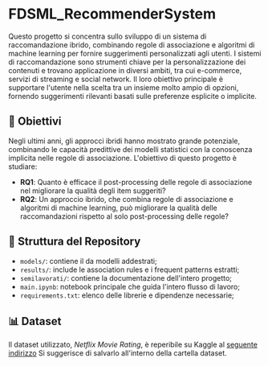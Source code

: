 # FDSML_RecommenderSystem

Questo progetto si concentra sullo sviluppo di un sistema di raccomandazione ibrido, combinando regole di associazione e algoritmi di machine learning per fornire suggerimenti personalizzati agli utenti. I sistemi di raccomandazione sono strumenti chiave per la personalizzazione dei contenuti e trovano applicazione in diversi ambiti, tra cui e-commerce, servizi di streaming e social network. Il loro obiettivo principale è supportare l'utente nella scelta tra un insieme molto ampio di opzioni, fornendo suggerimenti rilevanti basati sulle preferenze esplicite o implicite.

## 🎯 Obiettivi

Negli ultimi anni, gli approcci ibridi hanno mostrato grande potenziale, combinando le capacità predittive dei modelli statistici con la conoscenza implicita nelle regole di associazione. L'obiettivo di questo progetto è studiare:
- **RQ1**: Quanto è efficace il post-processing delle regole di associazione nel migliorare la qualità degli item suggeriti?
- **RQ2**: Un approccio ibrido, che combina regole di associazione e algoritmi di machine learning, può migliorare la qualità delle raccomandazioni rispetto al solo post-processing delle regole?

## 📁 Struttura del Repository

- `models/`: contiene il da modelli addestrati;
- `results/`: include le association rules e i frequent patterns estratti;
- `semilavorati/`: contiene la documentazione dell'intero progetto;
- `main.ipynb`: notebook principale che guida l'intero flusso di lavoro;
- `requirements.txt`: elenco delle librerie e dipendenze necessarie;

## 📊 Dataset 
Il dataset utilizzato, *Netflix Movie Rating*, è reperibile su Kaggle al [seguente indirizzo](https://www.kaggle.com/datasets/rishitjavia/netflix-movie-rating-dataset?select=Netflix_Dataset_Movie.csv) Si suggerisce di salvarlo all'interno della cartella dataset.
